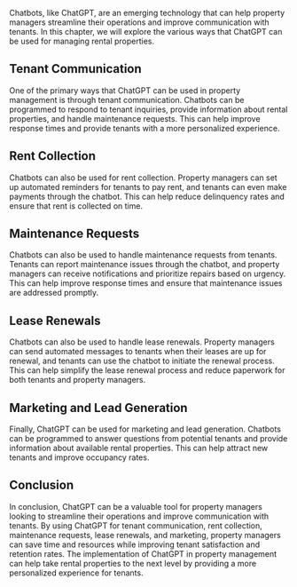 
Chatbots, like ChatGPT, are an emerging technology that can help property managers streamline their operations and improve communication with tenants. In this chapter, we will explore the various ways that ChatGPT can be used for managing rental properties.

Tenant Communication
--------------------

One of the primary ways that ChatGPT can be used in property management is through tenant communication. Chatbots can be programmed to respond to tenant inquiries, provide information about rental properties, and handle maintenance requests. This can help improve response times and provide tenants with a more personalized experience.

Rent Collection
---------------

Chatbots can also be used for rent collection. Property managers can set up automated reminders for tenants to pay rent, and tenants can even make payments through the chatbot. This can help reduce delinquency rates and ensure that rent is collected on time.

Maintenance Requests
--------------------

Chatbots can also be used to handle maintenance requests from tenants. Tenants can report maintenance issues through the chatbot, and property managers can receive notifications and prioritize repairs based on urgency. This can help improve response times and ensure that maintenance issues are addressed promptly.

Lease Renewals
--------------

Chatbots can also be used to handle lease renewals. Property managers can send automated messages to tenants when their leases are up for renewal, and tenants can use the chatbot to initiate the renewal process. This can help simplify the lease renewal process and reduce paperwork for both tenants and property managers.

Marketing and Lead Generation
-----------------------------

Finally, ChatGPT can be used for marketing and lead generation. Chatbots can be programmed to answer questions from potential tenants and provide information about available rental properties. This can help attract new tenants and improve occupancy rates.

Conclusion
----------

In conclusion, ChatGPT can be a valuable tool for property managers looking to streamline their operations and improve communication with tenants. By using ChatGPT for tenant communication, rent collection, maintenance requests, lease renewals, and marketing, property managers can save time and resources while improving tenant satisfaction and retention rates. The implementation of ChatGPT in property management can help take rental properties to the next level by providing a more personalized experience for tenants.
